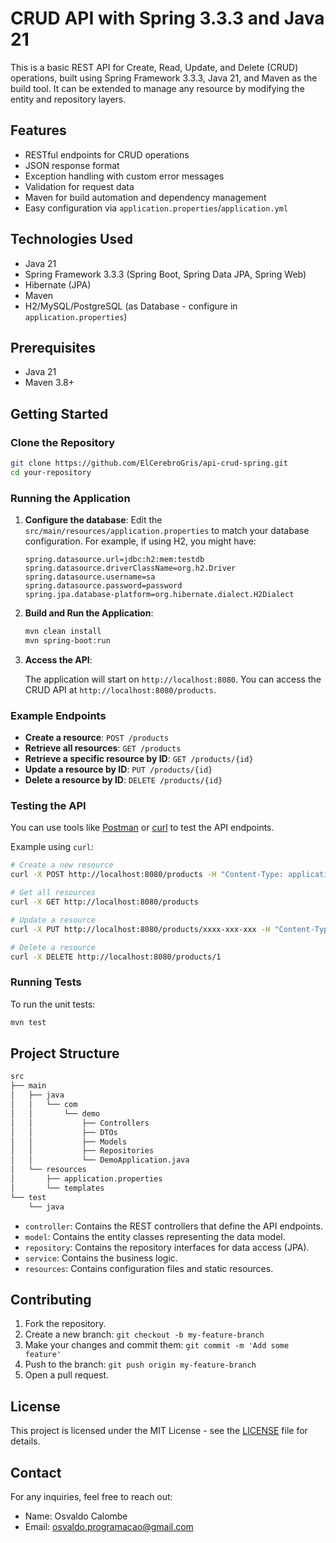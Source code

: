 # CRUD API with Spring 3.3.3 and Java 21

This is a basic REST API for Create, Read, Update, and Delete (CRUD) operations, built using Spring Framework 3.3.3, Java 21, and Maven as the build tool. It can be extended to manage any resource by modifying the entity and repository layers.

## Features

- RESTful endpoints for CRUD operations
- JSON response format
- Exception handling with custom error messages
- Validation for request data
- Maven for build automation and dependency management
- Easy configuration via `application.properties`/`application.yml`
  
## Technologies Used

- Java 21
- Spring Framework 3.3.3 (Spring Boot, Spring Data JPA, Spring Web)
- Hibernate (JPA)
- Maven
- H2/MySQL/PostgreSQL (as Database - configure in `application.properties`)

## Prerequisites

- Java 21
- Maven 3.8+

## Getting Started

### Clone the Repository

```bash
git clone https://github.com/ElCerebroGris/api-crud-spring.git
cd your-repository
```

### Running the Application

1. **Configure the database**: Edit the `src/main/resources/application.properties` to match your database configuration. For example, if using H2, you might have:

   ```properties
   spring.datasource.url=jdbc:h2:mem:testdb
   spring.datasource.driverClassName=org.h2.Driver
   spring.datasource.username=sa
   spring.datasource.password=password
   spring.jpa.database-platform=org.hibernate.dialect.H2Dialect
   ```

2. **Build and Run the Application**:

   ```bash
   mvn clean install
   mvn spring-boot:run
   ```

3. **Access the API**:

   The application will start on `http://localhost:8080`. You can access the CRUD API at `http://localhost:8080/products`.

### Example Endpoints

- **Create a resource**: `POST /products`
- **Retrieve all resources**: `GET /products`
- **Retrieve a specific resource by ID**: `GET /products/{id}`
- **Update a resource by ID**: `PUT /products/{id}`
- **Delete a resource by ID**: `DELETE /products/{id}`

### Testing the API

You can use tools like [Postman](https://www.postman.com/) or [curl](https://curl.se/) to test the API endpoints.

Example using `curl`:

```bash
# Create a new resource
curl -X POST http://localhost:8080/products -H "Content-Type: application/json" -d '{"name":"New Item", value:1}'

# Get all resources
curl -X GET http://localhost:8080/products

# Update a resource
curl -X PUT http://localhost:8080/products/xxxx-xxx-xxx -H "Content-Type: application/json" -d '{"name":"Updated Item"}'

# Delete a resource
curl -X DELETE http://localhost:8080/products/1
```

### Running Tests

To run the unit tests:

```bash
mvn test
```

## Project Structure

```bash
src
├── main
│   ├── java
│   │   └── com
│   │       └── demo
│   │           ├── Controllers
│   │           ├── DTOs
│   │           ├── Models
│   │           ├── Repositories
│   │           └── DemoApplication.java
│   └── resources
│       ├── application.properties
│       └── templates
└── test
    └── java
```

- `controller`: Contains the REST controllers that define the API endpoints.
- `model`: Contains the entity classes representing the data model.
- `repository`: Contains the repository interfaces for data access (JPA).
- `service`: Contains the business logic.
- `resources`: Contains configuration files and static resources.

## Contributing

1. Fork the repository.
2. Create a new branch: `git checkout -b my-feature-branch`
3. Make your changes and commit them: `git commit -m 'Add some feature'`
4. Push to the branch: `git push origin my-feature-branch`
5. Open a pull request.

## License

This project is licensed under the MIT License - see the [LICENSE](LICENSE) file for details.

## Contact

For any inquiries, feel free to reach out:

- Name: Osvaldo Calombe
- Email: osvaldo.programacao@gmail.com